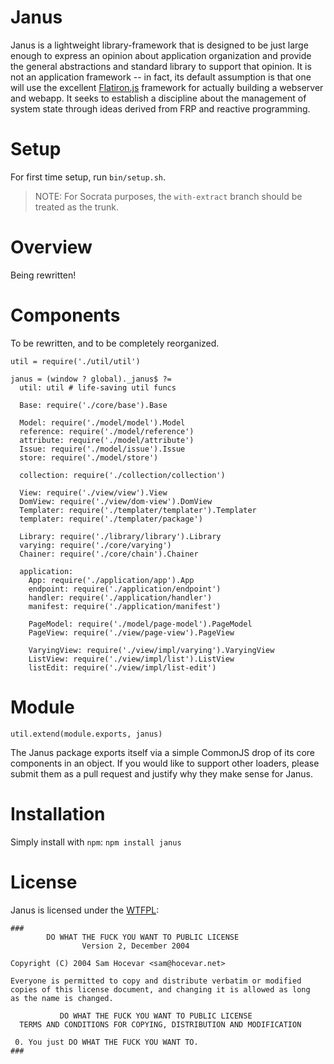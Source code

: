 Janus
=====

Janus is a lightweight library-framework that is designed to be just large
enough to express an opinion about application organization and provide the
general abstractions and standard library to support that opinion. It is not an
application framework -- in fact, its default assumption is that one will use
the excellent [Flatiron.js](http://flatironjs.org/) framework for actually
building a webserver and webapp. It seeks to establish a discipline about the
management of system state through ideas derived from FRP and reactive
programming.

Setup
=====

For first time setup, run `bin/setup.sh`.

> NOTE: For Socrata purposes, the `with-extract` branch should be treated as the trunk.

Overview
========

Being rewritten!

Components
==========

To be rewritten, and to be completely reorganized.

    util = require('./util/util')

    janus = (window ? global)._janus$ ?=
      util: util # life-saving util funcs

      Base: require('./core/base').Base

      Model: require('./model/model').Model
      reference: require('./model/reference')
      attribute: require('./model/attribute')
      Issue: require('./model/issue').Issue
      store: require('./model/store')

      collection: require('./collection/collection')

      View: require('./view/view').View
      DomView: require('./view/dom-view').DomView
      Templater: require('./templater/templater').Templater
      templater: require('./templater/package')

      Library: require('./library/library').Library
      varying: require('./core/varying')
      Chainer: require('./core/chain').Chainer

      application:
        App: require('./application/app').App
        endpoint: require('./application/endpoint')
        handler: require('./application/handler')
        manifest: require('./application/manifest')

        PageModel: require('./model/page-model').PageModel
        PageView: require('./view/page-view').PageView

        VaryingView: require('./view/impl/varying').VaryingView
        ListView: require('./view/impl/list').ListView
        listEdit: require('./view/impl/list-edit')

Module
======

    util.extend(module.exports, janus)

The Janus package exports itself via a simple CommonJS drop of its core
components in an object. If you would like to support other loaders, please
submit them as a pull request and justify why they make sense for Janus.

Installation
============

Simply install with `npm`: `npm install janus`

License
=======

Janus is licensed under the [WTFPL](http://www.wtfpl.net/about/):

    ###
            DO WHAT THE FUCK YOU WANT TO PUBLIC LICENSE
                    Version 2, December 2004

    Copyright (C) 2004 Sam Hocevar <sam@hocevar.net>

    Everyone is permitted to copy and distribute verbatim or modified
    copies of this license document, and changing it is allowed as long
    as the name is changed.

               DO WHAT THE FUCK YOU WANT TO PUBLIC LICENSE
      TERMS AND CONDITIONS FOR COPYING, DISTRIBUTION AND MODIFICATION

     0. You just DO WHAT THE FUCK YOU WANT TO.
    ###

